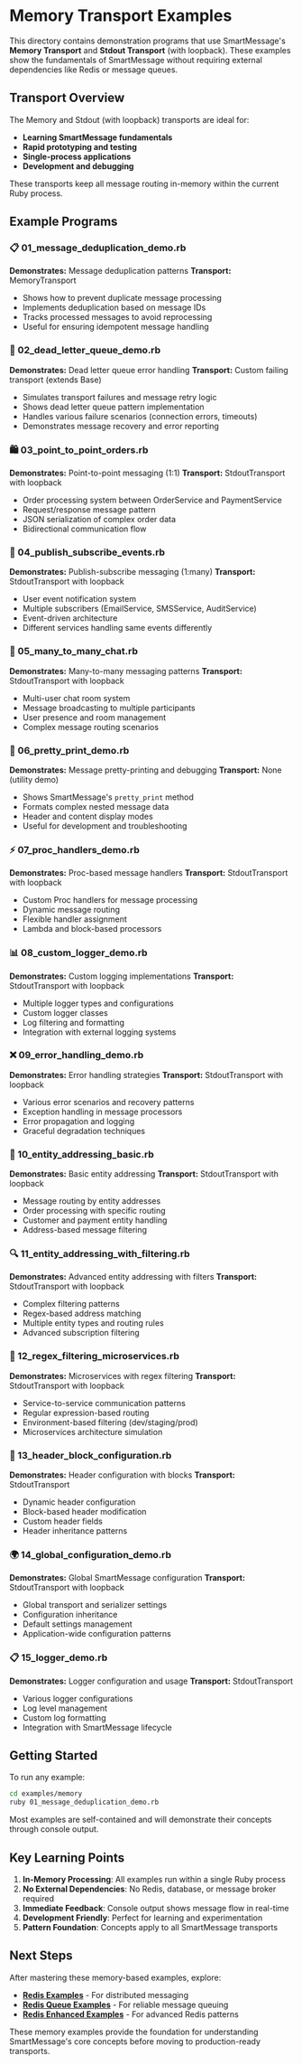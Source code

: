 # Memory Transport Examples

This directory contains demonstration programs that use SmartMessage's **Memory Transport** and **Stdout Transport** (with loopback). These examples show the fundamentals of SmartMessage without requiring external dependencies like Redis or message queues.

## Transport Overview

The Memory and Stdout (with loopback) transports are ideal for:
- **Learning SmartMessage fundamentals**
- **Rapid prototyping and testing**
- **Single-process applications**
- **Development and debugging**

These transports keep all message routing in-memory within the current Ruby process.

## Example Programs

### 📋 01_message_deduplication_demo.rb
**Demonstrates:** Message deduplication patterns
**Transport:** MemoryTransport
- Shows how to prevent duplicate message processing
- Implements deduplication based on message IDs
- Tracks processed messages to avoid reprocessing
- Useful for ensuring idempotent message handling

### 🚨 02_dead_letter_queue_demo.rb  
**Demonstrates:** Dead letter queue error handling
**Transport:** Custom failing transport (extends Base)
- Simulates transport failures and message retry logic
- Shows dead letter queue pattern implementation
- Handles various failure scenarios (connection errors, timeouts)
- Demonstrates message recovery and error reporting

### 🛍️ 03_point_to_point_orders.rb
**Demonstrates:** Point-to-point messaging (1:1)
**Transport:** StdoutTransport with loopback
- Order processing system between OrderService and PaymentService
- Request/response message pattern
- JSON serialization of complex order data
- Bidirectional communication flow

### 📢 04_publish_subscribe_events.rb
**Demonstrates:** Publish-subscribe messaging (1:many)
**Transport:** StdoutTransport with loopback
- User event notification system
- Multiple subscribers (EmailService, SMSService, AuditService)
- Event-driven architecture
- Different services handling same events differently

### 💬 05_many_to_many_chat.rb  
**Demonstrates:** Many-to-many messaging patterns
**Transport:** StdoutTransport with loopback
- Multi-user chat room system
- Message broadcasting to multiple participants
- User presence and room management
- Complex message routing scenarios

### 🎨 06_pretty_print_demo.rb
**Demonstrates:** Message pretty-printing and debugging
**Transport:** None (utility demo)
- Shows SmartMessage's `pretty_print` method
- Formats complex nested message data
- Header and content display modes
- Useful for development and troubleshooting

### ⚡ 07_proc_handlers_demo.rb
**Demonstrates:** Proc-based message handlers
**Transport:** StdoutTransport with loopback  
- Custom Proc handlers for message processing
- Dynamic message routing
- Flexible handler assignment
- Lambda and block-based processors

### 📊 08_custom_logger_demo.rb
**Demonstrates:** Custom logging implementations
**Transport:** StdoutTransport with loopback
- Multiple logger types and configurations
- Custom logger classes
- Log filtering and formatting
- Integration with external logging systems

### ❌ 09_error_handling_demo.rb
**Demonstrates:** Error handling strategies
**Transport:** StdoutTransport with loopback
- Various error scenarios and recovery patterns
- Exception handling in message processors
- Error propagation and logging
- Graceful degradation techniques

### 🎯 10_entity_addressing_basic.rb
**Demonstrates:** Basic entity addressing
**Transport:** StdoutTransport with loopback
- Message routing by entity addresses
- Order processing with specific routing
- Customer and payment entity handling
- Address-based message filtering

### 🔍 11_entity_addressing_with_filtering.rb  
**Demonstrates:** Advanced entity addressing with filters
**Transport:** StdoutTransport with loopback
- Complex filtering patterns
- Regex-based address matching
- Multiple entity types and routing rules
- Advanced subscription filtering

### 🏢 12_regex_filtering_microservices.rb
**Demonstrates:** Microservices with regex filtering
**Transport:** StdoutTransport with loopback
- Service-to-service communication patterns
- Regular expression-based routing
- Environment-based filtering (dev/staging/prod)
- Microservices architecture simulation

### 📝 13_header_block_configuration.rb
**Demonstrates:** Header configuration with blocks
**Transport:** StdoutTransport
- Dynamic header configuration
- Block-based header modification
- Custom header fields
- Header inheritance patterns

### 🌍 14_global_configuration_demo.rb  
**Demonstrates:** Global SmartMessage configuration
**Transport:** StdoutTransport with loopback
- Global transport and serializer settings
- Configuration inheritance
- Default settings management
- Application-wide configuration patterns

### 📋 15_logger_demo.rb
**Demonstrates:** Logger configuration and usage
**Transport:** StdoutTransport
- Various logger configurations
- Log level management
- Custom log formatting
- Integration with SmartMessage lifecycle

## Getting Started

To run any example:

```bash
cd examples/memory
ruby 01_message_deduplication_demo.rb
```

Most examples are self-contained and will demonstrate their concepts through console output.

## Key Learning Points

1. **In-Memory Processing**: All examples run within a single Ruby process
2. **No External Dependencies**: No Redis, database, or message broker required  
3. **Immediate Feedback**: Console output shows message flow in real-time
4. **Development Friendly**: Perfect for learning and experimentation
5. **Pattern Foundation**: Concepts apply to all SmartMessage transports

## Next Steps

After mastering these memory-based examples, explore:
- **[Redis Examples](../redis/)** - For distributed messaging
- **[Redis Queue Examples](../redis_queue/)** - For reliable message queuing
- **[Redis Enhanced Examples](../redis_enhanced/)** - For advanced Redis patterns

These memory examples provide the foundation for understanding SmartMessage's core concepts before moving to production-ready transports.